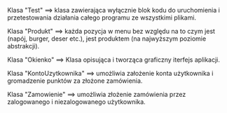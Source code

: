 Klasa "Test" ==> klasa zawierająca wyłącznie blok kodu do uruchomienia i przetestowania działania całego programu ze wszystkimi plikami.

Klasa "Produkt" ==> każda pozycja w menu bez względu na to czym jest (napój, burger, deser etc.), jest produktem (na najwyższym poziomie abstrakcji).

Klasa "Okienko" ==> Klasa opisująca i tworząca graficzny iterfejs aplikacji.

Klasa "KontoUzytkownika" ==> umożliwia założenie konta użytkownika i gromadzenie punktów za złożone zamówienia.

Klasa "Zamowienie" ==> umożliwia złożenie zamówienia przez zalogowanego i niezalogowanego użytkownika.